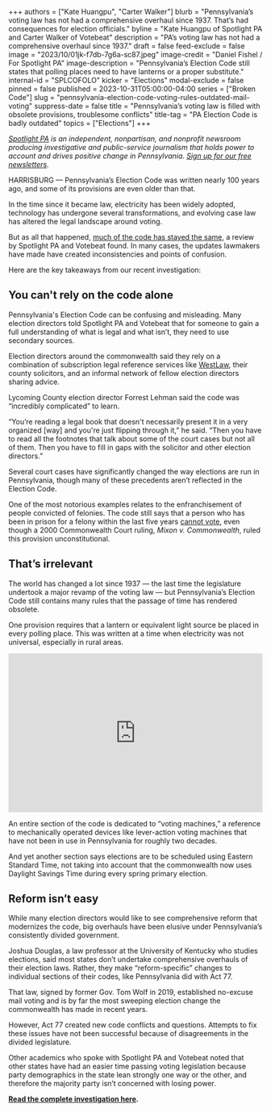 +++
authors = ["Kate Huangpu", "Carter Walker"]
blurb = "Pennsylvania’s voting law has not had a comprehensive overhaul since 1937. That’s had consequences for election officials."
byline = "Kate Huangpu of Spotlight PA and Carter Walker of Votebeat"
description = "PA’s voting law has not had a comprehensive overhaul since 1937."
draft = false
feed-exclude = false
image = "2023/10/01jk-f7db-7g6a-sc87.jpeg"
image-credit = "Daniel Fishel / For Spotlight PA"
image-description = "Pennsylvania’s Election Code still states that polling places need to have lanterns or a proper substitute."
internal-id = "SPLCOFOLO"
kicker = "Elections"
modal-exclude = false
pinned = false
published = 2023-10-31T05:00:00-04:00
series = ["Broken Code"]
slug = "pennsylvania-election-code-voting-rules-outdated-mail-voting"
suppress-date = false
title = "Pennsylvania’s voting law is filled with obsolete provisions, troublesome conflicts"
title-tag = "PA Election Code is badly outdated"
topics = ["Elections"]
+++

<a href="https://www.spotlightpa.org/"><em>Spotlight PA</em></a><em> is an independent, nonpartisan, and nonprofit newsroom producing investigative and public-service journalism that holds power to account and drives positive change in Pennsylvania. </em><a href="https://www.spotlightpa.org/newsletters"><em>Sign up for our free newsletters</em></a><em>.</em>

HARRISBURG — Pennsylvania’s Election Code was written nearly 100 years ago, and some of its provisions are even older than that.

In the time since it became law, electricity has been widely adopted, technology has undergone several transformations, and evolving case law has altered the legal landscape around voting.

But as all that happened, <a href="https://www.spotlightpa.org/news/2023/10/pennsylvania-election-code-voting-rules/">much of the code has stayed the same</a>, a review by Spotlight PA and Votebeat found. In many cases, the updates lawmakers have made have created inconsistencies and points of confusion.

Here are the key takeaways from our recent investigation:

<script src="https://www.spotlightpa.org/embed.js" async></script><div data-spl-embed-version="1" data-spl-src="https://www.spotlightpa.org/embeds/newsletter/"></div>

## You can&#39;t rely on the code alone

Pennsylvania&#39;s Election Code can be confusing and misleading. Many election directors told Spotlight PA and Votebeat that for someone to gain a full understanding of what is legal and what isn’t, they need to use secondary sources.

Election directors around the commonwealth said they rely on a combination of subscription legal reference services like <a href="https://legal.thomsonreuters.com/en/westlaw">WestLaw</a>, their county solicitors, and an informal network of fellow election directors sharing advice.

Lycoming County election director Forrest Lehman said the code was “incredibly complicated” to learn.

“You’re reading a legal book that doesn&#39;t necessarily present it in a very organized \[way\] and you&#39;re just flipping through it,” he said. “Then you have to read all the footnotes that talk about some of the court cases but not all of them. Then you have to fill in gaps with the solicitor and other election directors.”

Several court cases have significantly changed the way elections are run in Pennsylvania, though many of these precedents aren’t reflected in the Election Code.

One of the most notorious examples relates to the enfranchisement of people convicted of felonies. The code still says that a person who has been in prison for a felony within the last five years <a href="https://www.legis.state.pa.us/cfdocs/legis/LI/consCheck.cfm?txtType=HTM&amp;ttl=25&amp;div=0&amp;chpt=13">cannot vote</a>, even though a 2000 Commonwealth Court ruling, <em>Mixon v. Commonwealth</em>, ruled this provision unconstitutional.

## That’s irrelevant

The world has changed a lot since 1937 — the last time the legislature undertook a major revamp of the voting law — but Pennsylvania’s Election Code still contains many rules that the passage of time has rendered obsolete.

One provision requires that a lantern or equivalent light source be placed in every polling place. This was written at a time when electricity was not universal, especially in rural areas.

<iframe width="100%" height="315" src="https://www.youtube.com/embed/7Z8sJqV02UQ?si=gRQV1Xyacmn4N3TM" title="YouTube video player" frameborder="0" allow="accelerometer; autoplay; clipboard-write; encrypted-media; gyroscope; picture-in-picture; web-share" referrerpolicy="strict-origin-when-cross-origin" allowfullscreen></iframe>

An entire section of the code is dedicated to “voting machines,” a reference to mechanically operated devices like lever-action voting machines that have not been in use in Pennsylvania for roughly two decades.

And yet another section says elections are to be scheduled using Eastern Standard Time, not taking into account that the commonwealth now uses Daylight Savings Time during every spring primary election.

## Reform isn’t easy

While many election directors would like to see comprehensive reform that modernizes the code, big overhauls have been elusive under Pennsylvania’s consistently divided government.

Joshua Douglas, a law professor at the University of Kentucky who studies elections, said most states don’t undertake comprehensive overhauls of their election laws. Rather, they make “reform-specific” changes to individual sections of their codes, like Pennsylvania did with Act 77.

<script src="https://www.spotlightpa.org/embed.js" async></script><div data-spl-embed-version="1" data-spl-src="https://www.spotlightpa.org/embeds/donate/"></div>

That law, signed by former Gov. Tom Wolf in 2019, established no-excuse mail voting and is by far the most sweeping election change the commonwealth has made in recent years.

However, Act 77 created new code conflicts and questions. Attempts to fix these issues have not been successful because of disagreements in the divided legislature.

Other academics who spoke with Spotlight PA and Votebeat noted that other states have had an easier time passing voting legislation because party demographics in the state lean strongly one way or the other, and therefore the majority party isn’t concerned with losing power.

<a href="https://www.spotlightpa.org/news/2023/10/pennsylvania-election-code-voting-rules/"><strong>Read the complete investigation here</strong></a><strong>.</strong>

